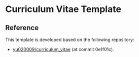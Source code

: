 # Curriculum Vitae Template

## Reference
This template is developed based on the following repository:
- [yu020009/curriculum_vitae](https://github.com/yu020009/curriculum_vitae) (at commit 0e1f01c).
